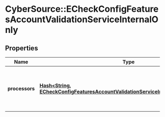 # CyberSource::ECheckConfigFeaturesAccountValidationServiceInternalOnly

## Properties
Name | Type | Description | Notes
------------ | ------------- | ------------- | -------------
**processors** | [**Hash&lt;String, ECheckConfigFeaturesAccountValidationServiceInternalOnlyProcessors&gt;**](ECheckConfigFeaturesAccountValidationServiceInternalOnlyProcessors.md) | *NEW* Payment Processing connection used to support eCheck, aka ACH, payment methods. Example * \&quot;bofaach\&quot; * \&quot;wellsfargoach\&quot;  | [optional] 


